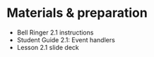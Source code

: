 # Materials & preparation

- Bell Ringer 2.1 instructions
- Student Guide 2.1: Event handlers
- Lesson 2.1 slide deck
